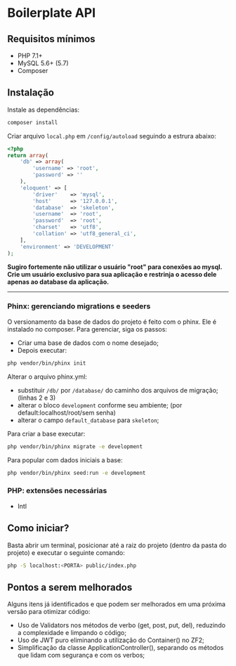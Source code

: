 # Boilerplate API

## Requisitos mínimos
- PHP 7.1+
- MySQL 5.6+ (5.7)
- Composer


## Instalação


Instale as dependências:
```bash
composer install
```

Criar arquivo `local.php` em `/config/autoload` seguindo a estrura abaixo:
```php
<?php
return array(
    'db' => array(
        'username' => 'root',
        'password' => ''
    ),
    'eloquent' => [
        'driver'    => 'mysql',
        'host'      => '127.0.0.1',
        'database'  => 'skeleton',
        'username'  => 'root',
        'password'  => 'root',
        'charset'   => 'utf8',
        'collation' => 'utf8_general_ci',
    ],
    'environment' => 'DEVELOPMENT'
);
```
**Sugiro fortemente não utilizar o usuário "root" para conexões ao mysql. Crie um usuário exclusivo para sua aplicação e restrinja o acesso dele apenas ao database da aplicação.**


---

### Phinx: gerenciando migrations e seeders

O versionamento da base de dados do projeto é feito com o phinx. Ele é instalado no composer. Para gerenciar, siga os passos:
* Criar uma base de dados com o nome desejado;
* Depois executar: 
```bash
php vendor/bin/phinx init
```

Alterar o arquivo phinx.yml:
- substituir  `/db/` por `/database/` do caminho dos arquivos de migração; (linhas 2 e 3)
- alterar o bloco `development` conforme seu ambiente; (por default:localhost/root/sem senha)
- alterar o campo `default_database` para `skeleton`;

Para criar a base executar:

```bash
php vendor/bin/phinx migrate -e development
```

Para popular com dados iniciais a base:

```bash
php vendor/bin/phinx seed:run -e development
```

### PHP: extensões necessárias 

- Intl

## Como iniciar?

Basta abrir um terminal, posicionar até a raiz do projeto (dentro da pasta do projeto) e executar o seguinte comando:
```bash
php -S localhost:<PORTA> public/index.php
```

## Pontos a serem melhorados

Alguns itens já identificados e que podem ser melhorados em uma próxima versão para otimizar código:
- Uso de Validators nos métodos de verbo (get, post, put, del), reduzindo a complexidade e limpando o código;
- Uso de JWT puro eliminando a utilização do Container() no ZF2;
- Simplificação da classe ApplicationController(), separando os métodos que lidam com segurança e com os verbos;